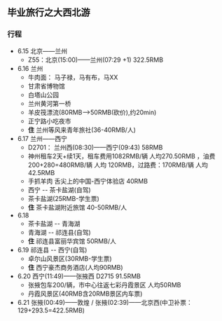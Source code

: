 ## 毕业旅行之大西北游

### 行程

- 6.15 北京——兰州
	- Z55：北京(15:00)——兰州(07:29 +1)  322.5RMB
- 6.16 兰州
	- 牛肉面： 马子禄，马有布，马XX
	- 甘肃省博物馆 
	- 白塔山公园
	- 兰州黄河第一桥
	- 羊皮筏漂流(80RMB-->50RMB(砍价),约20min)
	- 正宁路小吃夜市
	- **住** 兰州等风来青年旅社(36-40RMB/人)
- 6.17 兰州——西宁
	- D2701： 兰州西(08:30)——西宁(09:43) 58RMB
	- 神州租车2天+续1天，租车费用1082RMB/辆 人均270.50RMB ，油费200+280=480RMB/辆 人均 120RMB，过路费：170RMB/辆 人均42.5RMB
	- 手抓羊肉 舌尖上的中国-西宁体验店 40RMB
	- 西宁 -- 茶卡盐湖(自驾)
	- 茶卡盐湖(25RMB-学生票)
	- **住** 茶卡盐湖附近旅馆 40-50RMB/人 
- 6.18  
	- 茶卡盐湖 -- 青海湖
	- 青海湖 -- 祁连县(自驾)
	- **住** 祁连县富丽华宾馆 50RMB/人
- 6.19 祁连县 -- 西宁(自驾)
	- 卓尔山风景区(30RMB-学生票)
	- **住** 西宁豪杰商务酒店(人均90RMB)
- 6.20 西宁(11:49)——张掖西 D2715  91.5RMB
	- 张掖包车200/辆，市中心往返七彩丹霞景区 人均50RMB
	- 丹霞风景区(40RMB含20RMB景区内车票)
- 6.21 张掖(00:49)——敦煌 / 张掖(02:39)——北京西(中卫补票：129+293.5=422.5RMB)


